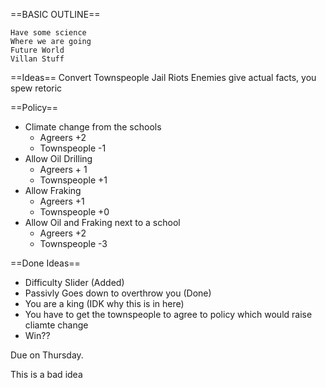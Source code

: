 ==BASIC OUTLINE==

    Have some science
    Where we are going
    Future World
    Villan Stuff

==Ideas==
    Convert Townspeople
    Jail Riots
    Enemies give actual facts, you spew retoric


==Policy==
- Climate change from the schools
    - Agreers +2
    - Townspeople -1
- Allow Oil Drilling
    - Agreers + 1
    - Townspeople +1
- Allow Fraking
    - Agreers +1
    - Townspeople +0
- Allow Oil and Fraking next to a school
    - Agreers +2
    - Townspeople -3



==Done Ideas==
   - Difficulty Slider     (Added)
   - Passivly Goes down to overthrow you        (Done)
   - You are a king        (IDK why this is in here)
   - You have to get the townspeople to agree to policy which would raise cliamte change
   - Win??

Due on Thursday.

This is a bad idea
